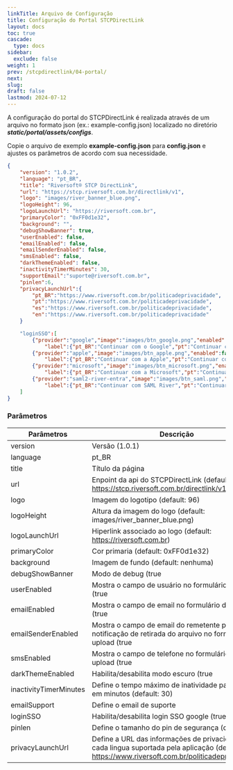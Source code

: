 ```yaml
---
linkTitle: Arquivo de Configuração
title: Configuração do Portal STCPDirectLink
layout: docs
toc: true
cascade:
  type: docs
sidebar:
  exclude: false
weight: 1
prev: /stcpdirectlink/04-portal/
next: 
slug: 
draft: false
lastmod: 2024-07-12
---
```


A configuração do portal do STCPDirectLink é realizada através de um arquivo no formato json (ex.: example-config.json) localizado no diretório ***static/portal/assets/configs***.

Copie o arquivo de exemplo **example-config.json** para **config.json** e ajustes os parâmetros de acordo com sua necessidade.

``` json
{
    "version": "1.0.2",
    "language": "pt_BR",
    "title": "Riversoft® STCP DirectLink",
    "url": "https://stcp.riversoft.com.br/directlink/v1",
    "logo": "images/river_banner_blue.png",
    "logoHeight": 96,
    "logoLaunchUrl": "https://riversoft.com.br",
    "primaryColor": "0xFF0d1e32",
    "background": "",
    "debugShowBanner": true,
    "userEnabled": false,
    "emailEnabled": false,
    "emailSenderEnabled": false,
    "smsEnabled": false,
    "darkThemeEnabled": false,
    "inactivityTimerMinutes": 30,
    "supportEmail":"suporte@riversoft.com.br",
    "pinlen":6,
    "privacyLaunchUrl":{
        "pt_BR":"https://www.riversoft.com.br/politicadeprivacidade",
        "pt":"https://www.riversoft.com.br/politicadeprivacidade",
        "es":"https://www.riversoft.com.br/politicadeprivacidade",
        "en":"https://www.riversoft.com.br/politicadeprivacidade"
    }

    "loginSSO":[
        {"provider":"google","image":"images/btn_google.png","enabled":false,
            "label":{"pt_BR":"Continuar com o Google","pt":"Continuar com o Google","es": "Continuar con o Google", "en":"Continue with Google"}},
        {"provider":"apple","image":"images/btn_apple.png","enabled":false,
            "label":{"pt_BR":"Continuar com a Apple","pt":"Continuar com a Apple","es": "Continuar con a Apple", "en":"Continue with Apple"}},
        {"provider":"microsoft","image":"images/btn_microsoft.png","enabled":false,
            "label":{"pt_BR":"Continuar com a Microsoft","pt":"Continuar com a Microsoft","es": "Continuar con a Microsoft", "en":"Continue with Microsoft"}},
        {"provider":"saml2-river-entra","image":"images/btn_saml.png","enabled":false,
            "label":{"pt_BR":"Continuar com SAML River","pt":"Continuar com SAML River","es": "Continuar con SAML River", "en":"Continue with SAML River"}}
    ]  
}
```

### Parâmetros 

Parâmetros                            | Descrição
---------                             | -------------
version                               | Versão (1.0.1)
language                              | pt_BR | en | es | pt
title                                 | Título da página
url                                   | Enpoint da api do STCPDirectLink (default: https://stcp.riversoft.com.br/directlink/v1")
logo                                  | Imagem do logotipo (default: 96)
logoHeight                            | Altura da imagem do logo (default: images/river_banner_blue.png)
logoLaunchUrl                         | Hiperlink associado ao logo (default: https://riversoft.com.br)
primaryColor                          | Cor primaria (default: 0xFF0d1e32)
background                            | Imagem de fundo (default: nenhuma)
debugShowBanner                       | Modo de debug (true|false) (default: false)
userEnabled                           | Mostra o campo de usuário no formulário de upload (true|false) (default: true)
emailEnabled                          | Mostra o campo de email no formulário de upload (true|false) (default: false)
emailSenderEnabled                    | Mostra o campo de email do remetente para notificação de retirada do arquivo no formulário de upload (true|false) (default: false)
smsEnabled                            | Mostra o campo de telefone no formulário de upload (true|false) (default: false)
darkThemeEnabled                      | Habilita/desabilita modo escuro (true|false) (default:false)
inactivityTimerMinutes                | Define o tempo máximo de inatividade para logout em minutos (default: 30)
emailSupport                          | Define o email de suporte
loginSSO                              | Habilita/desabilita login SSO google (true|false) (default: false)
pinlen                                | Define o tamanho do pin de segurança (default: 6)
privacyLaunchUrl                      | Define a URL das informações de privacidade em cada lingua suportada pela aplicação (default: https://www.riversoft.com.br/politicadeprivacidade)


    